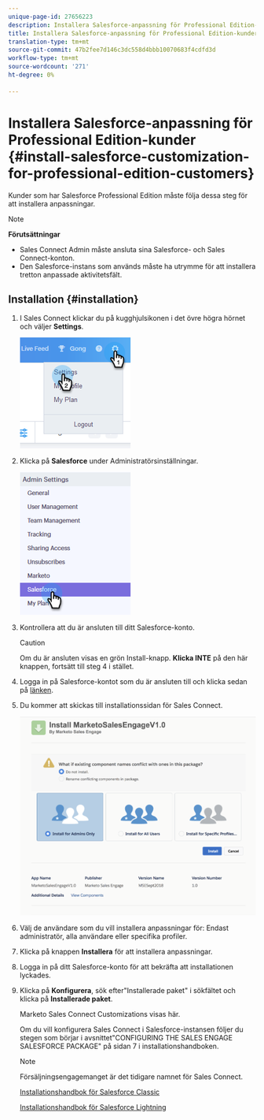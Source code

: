 ```yaml
---
unique-page-id: 27656223
description: Installera Salesforce-anpassning för Professional Edition-kunder - Marketo Docs - Produktdokumentation
title: Installera Salesforce-anpassning för Professional Edition-kunder
translation-type: tm+mt
source-git-commit: 47b2fee7d146c3dc558d4bbb10070683f4cdfd3d
workflow-type: tm+mt
source-wordcount: '271'
ht-degree: 0%

---
```



# Installera Salesforce-anpassning för Professional Edition-kunder {#install-salesforce-customization-for-professional-edition-customers}

Kunder som har Salesforce Professional Edition måste följa dessa steg för att installera anpassningar.

>[!NOTE]
>
>**Förutsättningar**
>
>* Sales Connect Admin måste ansluta sina Salesforce- och Sales Connect-konton.
>* Den Salesforce-instans som används måste ha utrymme för att installera tretton anpassade aktivitetsfält.

>



## Installation {#installation}

1. I Sales Connect klickar du på kugghjulsikonen i det övre högra hörnet och väljer **Settings**.

   ![](assets/one-4.png)

1. Klicka på **Salesforce** under Administratörsinställningar.

   ![](assets/two-4.png)

1. Kontrollera att du är ansluten till ditt Salesforce-konto.

   >[!CAUTION]
   >
   >Om du är ansluten visas en grön Install-knapp. **Klicka INTE** på den här knappen, fortsätt till steg 4 i stället.

1. Logga in på Salesforce-kontot som du är ansluten till och klicka sedan på [länken](http://login.salesforce.com/packaging/installPackage.apexp?p0=04t0b000001oWEZ).
1. Du kommer att skickas till installationssidan för Sales Connect.

   ![](assets/install-package.png)

1. Välj de användare som du vill installera anpassningar för: Endast administratör, alla användare eller specifika profiler.
1. Klicka på knappen **Installera** för att installera anpassningar.
1. Logga in på ditt Salesforce-konto för att bekräfta att installationen lyckades.
1. Klicka på **Konfigurera**, sök efter&quot;Installerade paket&quot; i sökfältet och klicka på **Installerade paket**.

   Marketo Sales Connect Customizations visas här.

   Om du vill konfigurera Sales Connect i Salesforce-instansen följer du stegen som börjar i avsnittet&quot;CONFIGURING THE SALES ENGAGE SALESFORCE PACKAGE&quot; på sidan 7 i installationshandboken.

   >[!NOTE]
   >
   >Försäljningsengagemanget är det tidigare namnet för Sales Connect.

   [Installationshandbok för Salesforce Classic](http://s3.amazonaws.com/tout-user-store/salesforce/assets/Marketo+Sales+Engage+For+Salesforce_+Installation+and+Success+Guide.pdf)

   [Installationshandbok för Salesforce Lightning](http://s3.amazonaws.com/tout-user-store/salesforce/assets/SF+Guide+for+Lightning.pdf)

